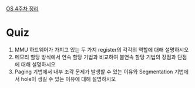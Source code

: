 [OS 4주차 정리](https://broadleaf-meadow-afa.notion.site/OS-4-1895dda05b8d805e9a27c8dfde9538d3?pvs=4)

# Quiz
1. MMU 하드웨어가 가지고 있는 두 가지 register의 각각의 역할에 대해 설명하시오
2. 메모리 할당 방식에서 연속 할당 기법과 비교하여 불연속 할당 기법의 장점과 단점에 대해 설명하시오
3. Paging 기법에서 내부 조각 문제가 발생할 수 있는 이유와 Segmentation 기법에서 hole이 생길 수 있는 이유에 대해 설명하시오
